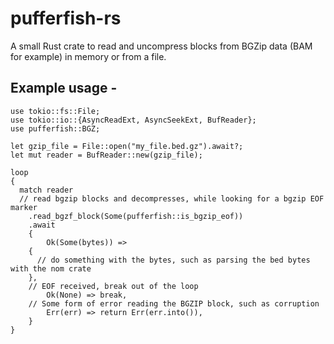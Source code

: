 # pufferfish-rs

A small Rust crate to read and uncompress blocks from BGZip data (BAM for example) in memory or from a file.

## Example usage -

```{rust}
use tokio::fs::File;
use tokio::io::{AsyncReadExt, AsyncSeekExt, BufReader};
use pufferfish::BGZ;

let gzip_file = File::open("my_file.bed.gz").await?;
let mut reader = BufReader::new(gzip_file);

loop
{
  match reader
  // read bgzip blocks and decompresses, while looking for a bgzip EOF marker
	.read_bgzf_block(Some(pufferfish::is_bgzip_eof))
	.await
	{
		Ok(Some(bytes)) =>
    {
      // do something with the bytes, such as parsing the bed bytes with the nom crate
    },
    // EOF received, break out of the loop
		Ok(None) => break,
    // Some form of error reading the BGZIP block, such as corruption
		Err(err) => return Err(err.into()),
	}
}
```
